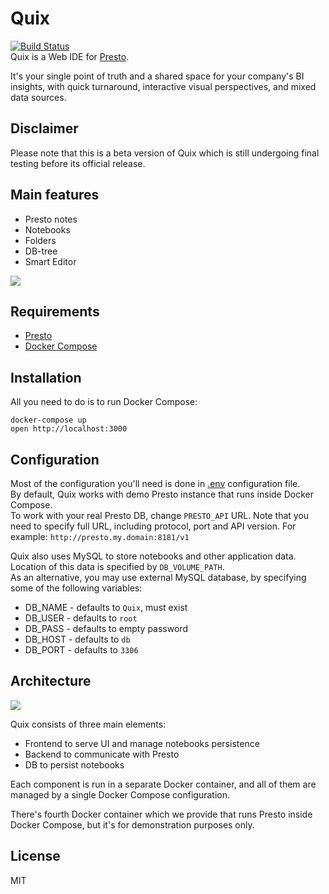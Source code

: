 # Quix
[![Build Status](https://travis-ci.com/wix-incubator/quix.svg?branch=master)](https://travis-ci.com/wix-incubator/quix)
<br />
Quix is a Web IDE for [Presto](https://prestosql.io).

It's your single point of truth and a shared space for your company's BI insights, with quick turnaround, interactive visual perspectives, and mixed data sources.<br />

## Disclaimer
Please note that this is a beta version of Quix which is still undergoing final testing before its official release.

## Main features

* Presto notes
* Notebooks
* Folders
* DB-tree
* Smart Editor

![](docs/flow.gif)

## Requirements
* [Presto](https://prestosql.io)
* [Docker Compose](https://docs.docker.com/compose/install/)

 
## Installation

All you need to do is to run Docker Compose:
```
docker-compose up
open http://localhost:3000
```

## Configuration

Most of the configuration you'll need is done in [.env](./.env) configuration file. <br />
By default, Quix works with demo Presto instance that runs inside Docker Compose. <br />
To work with your real Presto DB, change `PRESTO_API` URL.
Note that you need to specify full URL, including protocol, port and API version. For example: `http://presto.my.domain:8181/v1`

Quix also uses MySQL to store notebooks and other application data. Location of this data is specified by `DB_VOLUME_PATH`. <br />
As an alternative, you may use external MySQL database, by specifying some of the following variables:
* DB_NAME - defaults to `Quix`, must exist
* DB_USER - defaults to `root`
* DB_PASS - defaults to empty password
* DB_HOST - defaults to `db`
* DB_PORT - defaults to `3306`

## Architecture

![](docs/architecture.png)

Quix consists of three main elements:

* Frontend to serve UI and manage notebooks persistence
* Backend to communicate with Presto
* DB to persist notebooks

Each component is run in a separate Docker container, and all of them are managed by a single Docker Compose configuration. 

There's fourth Docker container which we provide that runs Presto inside Docker Compose, but it's for demonstration purposes only.

## License
MIT
